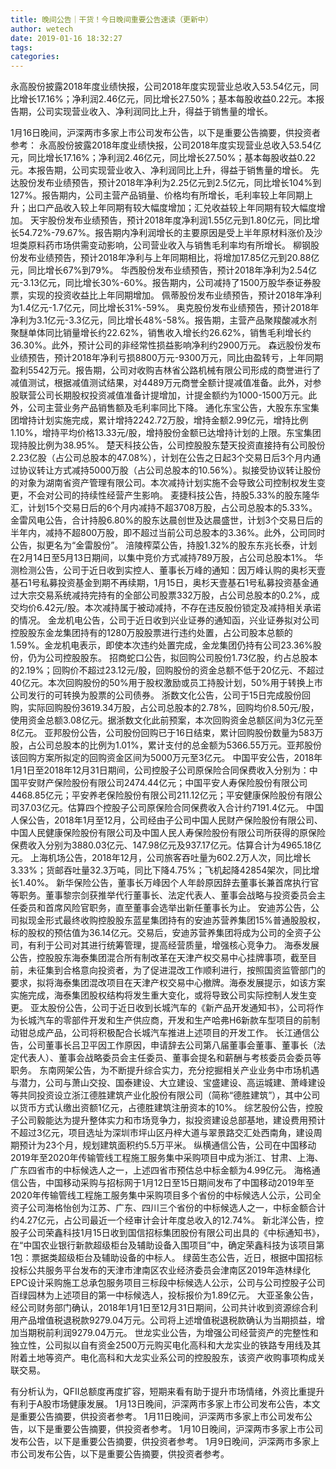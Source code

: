 ```yaml
---
title: 晚间公告｜干货！今日晚间重要公告速读（更新中）
author: wetech
date: 2019-01-16 18:32:27
tags: 
categories: 
---
```

永高股份披露2018年度业绩快报，公司2018年度实现营业总收入53.54亿元，同比增长17.16%；净利润2.46亿元，同比增长27.50%；基本每股收益0.22元。本报告期，公司实现营业收入、净利润同比上升，得益于销售量的增长。
<!-- more -->
1月16日晚间，沪深两市多家上市公司发布公告，以下是重要公告摘要，供投资者参考：
永高股份披露2018年度业绩快报，公司2018年度实现营业总收入53.54亿元，同比增长17.16%；净利润2.46亿元，同比增长27.50%；基本每股收益0.22元。本报告期，公司实现营业收入、净利润同比上升，得益于销售量的增长。
先达股份发布业绩预告，预计2018年净利为2.25亿元到2.5亿元，同比增长104%到127%。报告期内，公司主营产品销量、价格均有所增长，毛利率较上年同期上升；出口产品收入较上年同期有较大幅度增加；汇兑收益较上年同期有较大幅度增加。
天宇股份发布业绩预告，预计2018年度净利润1.55亿元到1.80亿元，同比增长54.72%-79.67%。报告期内净利润增长的主要原因是受上半年原材料涨价及沙坦类原料药市场供需变动影响，公司营业收入与销售毛利率均有所增长。
柳钢股份发布业绩预告，预计2018年净利与上年同期相比，将增加17.85亿元到20.88亿元，同比增长67%到79%。
华西股份发布业绩预告，预计2018年净利为2.54亿元-3.13亿元，同比增长30%-60%。报告期内，公司减持了1500万股华泰证券股票，实现的投资收益比上年同期增加。
佩蒂股份发布业绩预告，预计2018年净利为1.4亿元-1.7亿元，同比增长31%-59%。
奥克股份发布业绩预告，预计2018年净利为3.1亿元-3.3亿元，同比增长48%-58%。报告期，主营产品聚羧酸减水剂聚醚单体同比销量增长约22.62%，销售收入增长约26.62%，销售毛利增长约36.30%。此外，预计公司的非经常性损益影响净利约2900万元。
森远股份发布业绩预告，预计2018年净利亏损8800万元-9300万元，同比由盈转亏，上年同期盈利5542万元。报告期，公司对收购吉林省公路机械有限公司形成的商誉进行了减值测试，根据减值测试结果，对4489万元商誉全额计提减值准备。此外，对参股联营公司长期股权投资减值准备计提增加，计提金额约为1000-1500万元。此外，公司主营业务产品销售额及毛利率同比下降。
通化东宝公告，大股东东宝集团增持计划实施完成，累计增持2242.72万股，增持金额2.99亿元，增持比例1.10%，增持平均价格13.33元/股，增持股份金额已达增持计划的上限。东宝集团现持股比例为38.95%。
楚天科技公告，公司控股股东楚天投资直接持有公司股份2.23亿股（占公司总股本的47.08%），计划在公告之日起3个交易日后3个月内通过协议转让方式减持5000万股（占公司总股本的10.56%）。拟接受协议转让股份的对象为湖南省资产管理有限公司。本次减持计划实施不会导致公司控制权发生变更，不会对公司的持续性经营产生影响。
麦捷科技公告，持股5.33%的股东隆华汇，计划15个交易日后的6个月内减持不超3708万股，占公司总股本的5.33%。
金雷风电公告，合计持股6.80%的股东达晨创世及达晨盛世，计划3个交易日后的半年内，减持不超800万股，即不超过当前公司总股本的3.36%。此外，公司同时公告，拟更名为“金雷股份”。
涪陵榨菜公告，持股1.32%的股东东兆长泰，计划在2月14日至5月13日期间，以集中竞价方式减持789万股，占公司总股本1%。
华测检测公告，公司于近日收到实控人、董事长万峰的通知：因万峰认购的奥杉天壹基石1号私募投资基金到期不再续期，1月15日，奥杉天壹基石1号私募投资基金通过大宗交易系统减持完持有的全部公司股票332万股，占公司总股本的0.2%，成交均价6.42元/股。本次减持属于被动减持，不存在违反股份锁定及减持相关承诺的情况。
金龙机电公告，公司于近日收到兴业证券的通知函，兴业证券拟对公司控股股东金龙集团持有的1280万股股票进行违约处置，占公司股本总额的1.59%。金龙机电表示，即使本次违约处置完成，金龙集团仍持有公司23.36%股份，仍为公司控股股东。
招商蛇口公告，拟回购公司股份1.73亿股，约占总股本的2.19%；回购价不超过23.12元/股，回购股份的资金总额不低于20亿元、不超过40亿元。本次回购股份的50%用于股权激励或员工持股计划，50%用于转换上市公司发行的可转换为股票的公司债券。
浙数文化公告，公司于15日完成股份回购，实际回购股份3619.34万股，占公司总股本的2.78%，回购均价8.50元/股，使用资金总额3.08亿元。据浙数文化此前预案，本次回购资金总额区间为3亿元至8亿元。
亚邦股份公告，公司股份回购已于16日结束，累计回购股份数量为583万股，占公司总股本的比例为1.01%，累计支付的总金额为5366.55万元。亚邦股份该回购方案所拟定的回购资金区间为5000万元至3亿元。
中国平安公告，2018年1月1日至2018年12月31日期间，公司控股子公司原保险合同保费收入分别为：中国平安财产保险股份有限公司2474.44亿元；中国平安人寿保险股份有限公司4468.85亿元；平安养老保险股份有限公司211.12亿元；平安健康保险股份有限公司37.03亿元。估算四个控股子公司原保险合同保费收入合计约7191.4亿元。
中国人保公告，2018年1月至12月，公司经由子公司中国人民财产保险股份有限公司、中国人民健康保险股份有限公司及中国人民人寿保险股份有限公司所获得的原保险保费收入分别为3880.03亿元、147.98亿元及937.17亿元。估算合计为4965.18亿元。
上海机场公告，2018年12月，公司旅客吞吐量为602.2万人次，同比增长3.33%；货邮吞吐量32.3万吨，同比下降4.75%；飞机起降42854架次，同比增长1.40%。
新华保险公告，董事长万峰因个人年龄原因辞去董事长兼首席执行官等职务。董事黎宗剑获推举代行董事长、法定代表人、董事会战略与投资委员会主任委员和首席风险官职务，直至董事会选举出新任董事长为止。
安迪苏公告，公司拟现金形式最终收购控股股东蓝星集团持有的安迪苏营养集团15%普通股股权，标的股权的预估值为36.14亿元。交易后，安迪苏营养集团将成为公司的全资子公司，有利于公司对其进行统筹管理，提高经营质量，增强核心竞争力。
海泰发展公告，控股股东海泰集团混合所有制改革在天津产权交易中心挂牌事项，截至目前，未征集到合格意向投资者，为了促进混改工作顺利进行，按照国资监管部门的要求，拟将海泰集团混改项目在天津产权交易中心撤牌。海泰发展提示，如该方案实施完成，海泰集团股权结构将发生重大变化，或将导致公司实际控制人发生变更。
亚太股份公告，公司于近日收到长城汽车的《新产品开发通知书》，公司将作为长城汽车的零部件开发和生产供应商，开发和生产哈弗H6新款车型项目的前制动钳总成产品，公司将积极配合长城汽车推进上述项目的开发工作。
长江通信公告，公司董事长吕卫平因工作原因，申请辞去公司第八届董事会董事、董事长（法定代表人）、董事会战略委员会主任委员、董事会提名和薪酬与考核委员会委员等职务。
东南网架公告，为不断提升综合实力，充分挖掘相关产业业务中市场机遇与潜力，公司与萧山交投、国泰建设、大立建设、宝盛建设、高运城建、萧峰建设等共同投资设立浙江德胜建筑产业化股份有限公司（简称“德胜建筑”），其中公司以货币方式认缴出资额1亿元，占德胜建筑注册资本的10%。
综艺股份公告，控股子公司毅能达为提升整体实力和市场竞争力，拟投资建设总部基地，建设费用预计不超过3亿元，项目选址为深圳市坪山区丹梓大道与翠景路交汇处西南角，建设周期预计为23个月，规划建筑面积约5.5万平米。
纵横通信公告，公司在中国移动2019年至2020年传输管线工程施工服务集中采购项目中成为浙江、甘肃、上海、广东四省市的中标候选人之一，上述四省市预估总中标金额为4.99亿元。
海格通信公告，中国移动采购与招标网于1月12日至15日期间发布了中国移动2019年至2020年传输管线工程施工服务集中采购项目多个省份的中标候选人公示，公司全资子公司海格怡创为江苏、广东、四川三个省份的中标候选人之一，中标金额合计约4.27亿元，占公司最近一个经审计会计年度总收入的12.74%。
新北洋公告，控股子公司荣鑫科技1月15日收到国信招标集团股份有限公司出具的《中标通知书》，在“中国农业银行新款超级柜台及辅助设备入围项目”中，确定荣鑫科技为该项目第1包：票据类超级柜台及辅助设备的中标人。
绿茵生态公告，近日，根据中国招标投标公共服务平台发布的天津市津南区农业经济委员会津南区2019年造林绿化EPC设计采购施工总承包服务项目三标段中标候选人公示，公司与公司控股子公司百绿园林为上述项目的第一中标候选人，投标报价为1.89亿元。
大亚圣象公告，经公司财务部门确认，2018年1月1日至12月31日期间，公司共计收到资源综合利用产品增值税退税款9279.04万元。公司将上述增值税退税款确认为当期损益，增加当期税前利润9279.04万元。
世龙实业公告，为增强公司经营资产的完整性和独立性，公司拟以自有资金2500万元购买电化高科和大龙实业的铁路专用线及其附着土地等资产。电化高科和大龙实业系公司的控股股东，该资产收购事项构成关联交易。
 
 
有分析认为，QFII总额度再度扩容，短期来看有助于提升市场情绪，外资比重提升有利于A股市场健康发展。
1月13日晚间，沪深两市多家上市公司发布公告，本文是重要公告摘要，供投资者参考。
1月11日晚间，沪深两市多家上市公司发布公告，以下是重要公告摘要，供投资者参考。
1月10日晚间，沪深两市多家上市公司发布公告，以下是重要公告摘要，供投资者参考。
1月9日晚间，沪深两市多家上市公司发布公告，以下是重要公告摘要，供投资者参考。
